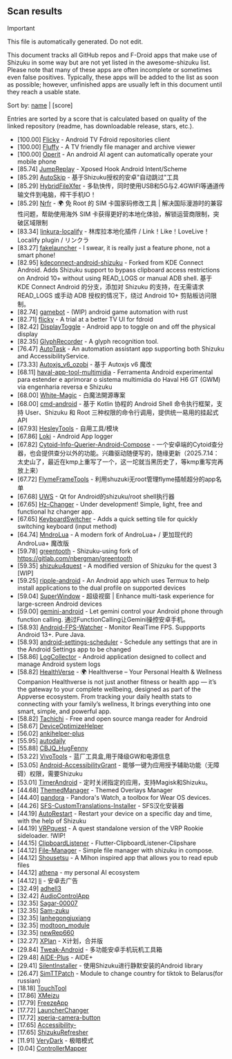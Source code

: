 ## Scan results
> [!IMPORTANT]
> This file is automatically generated. Do not edit.

This document tracks all GitHub repos and F-Droid apps that make use of Shizuku in some way but are not yet listed in the awesome-shizuku list. Please note that many of these apps are often incomplete or sometimes even false positives.
Typically, these apps will be added to the list as soon as possible; however, unfinished apps are usually left in this document until they reach a usable state.

Sort by: [name](SUMMARY.md) | [score]

Entries are sorted by a score that is calculated based on quality of the linked repository (readme, has downloadable release, stars, etc.).

 * [100.00] [Flicky](https://github.com/mlm-games/flicky) - Android TV Fdroid repositories client
 * [100.00] [Fluffy](https://github.com/mlm-games/Fluffy) - A TV friendly file manager and archive viewer
 * [100.00] [Operit](https://github.com/AAswordman/Operit) - An android AI agent can automatically operate your mobile phone
 * [85.74] [JumpReplay](https://github.com/FourTwooo/JumpReplay) - Xposed Hook Android Intent/Scheme
 * [85.29] [AutoSkip](https://github.com/xjunz/AutoSkip) - 基于Shizuku授权的安卓"自动跳过"工具
 * [85.29] [HybridFileXfer](https://github.com/weixiansen574/HybridFileXfer) - 多轨快传，同时使用USB和5G与2.4GWIFI等通道传输文件到电脑，榨干手机IO！
 * [85.29] [Nrfr](https://github.com/Ackites/Nrfr) - 🌍 免 Root 的 SIM 卡国家码修改工具 | 解决国际漫游时的兼容性问题，帮助使用海外 SIM 卡获得更好的本地化体验，解锁运营商限制，突破区域限制
 * [83.34] [linkura-localify](https://github.com/ChocoLZS/linkura-localify) - 林库拉本地化插件 / Link！Like！LoveLive！Localify plugin / リンクラ
 * [83.27] [fakelauncher](https://github.com/ZH-XiJun/fakelauncher) - I swear, it is really just a feature phone, not a smart phone!
 * [82.95] [kdeconnect-android-shizuku](https://github.com/Shoukaku39/kdeconnect-android-shizuku) - Forked from KDE Connect Android. Adds Shizuku support to bypass clipboard access restrictions on Android 10+ without using READ_LOGS or manual ADB shell. 基于 KDE Connect Android 的分支，添加对 Shizuku 的支持，在无需请求 READ_LOGS 或手动 ADB 授权的情况下，绕过 Android 10+ 剪贴板访问限制。
 * [82.74] [gamebot](https://github.com/tkkcc/gamebot) - (WIP) android game automation with rust
 * [82.71] [flicky](https://github.com/mlm-games/flicky) - A trial at a better TV UI for fdroid
 * [82.42] [DisplayToggle](https://github.com/UlyssesZh/DisplayToggle) - Android app to toggle on and off the physical display
 * [82.35] [GlyphRecorder](https://github.com/aaa1115910/GlyphRecorder) - A glyph recognition tool.
 * [76.47] [AutoTask](https://github.com/xjunz/AutoTask) - An automation assistant app supporting both Shizuku and AccessibilityService.
 * [73.33] [Autoxjs_v6_ozobi](https://github.com/ozobiozobi/Autoxjs_v6_ozobi) - 基于 Autoxjs v6 魔改
 * [68.11] [haval-app-tool-multimidia](https://github.com/bobaoapae/haval-app-tool-multimidia) - Ferramenta Android experimental para estender e aprimorar o sistema multimídia do Haval H6 GT (GWM) via engenharia reversa e Shizuku
 * [68.00] [White-Magic](https://github.com/KennyYang0726/White-Magic) - 白魔法開源專案
 * [68.00] [cmd-android](https://github.com/niki914/cmd-android) - 基于 Kotlin 协程的 Android Shell 命令执行框架，支持 User、Shizuku 和 Root 三种权限的命令行调用，提供统一易用的挂起式 API
 * [67.93] [HesleyTools](https://github.com/ldh-star/HesleyTools) - 自用工具/模块
 * [67.86] [Loki](https://github.com/trinadhthatakula/Loki) - Android App logger
 * [67.82] [Cytoid-Info-Querier-Android-Compose](https://github.com/Lyneon/Cytoid-Info-Querier-Android-Compose) - 一个安卓端的Cytoid查分器，也会提供查分以外的功能。兴趣驱动随便写的，随缘更新（2025.7.14：太史山了，最近在kmp上重写了一个，这一坨就当黑历史了，等kmp重写完再放上来）
 * [67.72] [FlymeFrameTools](https://github.com/Ruyue-Kinsenka/FlymeFrameTools) - 利用shuzuki无root管理flyme插帧超分的app名单
 * [67.68] [UWS](https://github.com/UWillno/UWS) - Qt for Android的shizuku/root shell执行器
 * [67.65] [Hz-Changer](https://github.com/MARCOS-S-S/Hz-Changer) - Under development! Simple, light, free and functional hz changer app.
 * [67.65] [KeyboardSwitcher](https://github.com/SgLy/KeyboardSwitcher) - Adds a quick setting tile for quickly switching keyboard (input method)
 * [64.74] [MndroLua](https://github.com/Crescent-of-Maya/MndroLua) - A modern fork of AndroLua+ / 更加现代的 AndroLua+ 魔改版
 * [59.78] [greentooth](https://github.com/qwerty12/greentooth) - Shizuku-using fork of https://gitlab.com/nbergman/greentooth
 * [59.35] [shizuku4quest](https://github.com/metalex201/shizuku4quest) - A modified version of Shizuku for the quest 3 [WIP]
 * [59.25] [ripple-android](https://github.com/husmus00/ripple-android) - An Android app which uses Termux to help install applications to the dual profile on supported devices
 * [59.04] [SuperWindow](https://github.com/eiyooooo/SuperWindow) - 超级视窗 | Enhance multi-task experience for large-screen Android devices
 * [59.00] [gemini-android](https://github.com/niki914/gemini-android) - Let gemini control your Android phone through function calling. 通过FunctionCalling让Gemini操控安卓手机。
 * [58.93] [Android-FPS-Watcher](https://github.com/WuDi-ZhanShen/Android-FPS-Watcher) - Monitor RealTime FPS. Suppports Android 13+. Pure Java.
 * [58.93] [android-settings-scheduler](https://github.com/Turtlepaw/android-settings-scheduler) - Schedule any settings that are in the Android Settings app to be changed
 * [58.86] [LogCollector](https://github.com/thekosa/LogCollector) - Android application designed to collect and manage Android system logs
 * [58.82] [HealthVerse](https://github.com/sm1developer/HealthVerse) - 🌍 Healthverse – Your Personal Health & Wellness Companion  Healthverse is not just another fitness or health app — it’s the gateway to your complete wellbeing, designed as part of the Appverse ecosystem. From tracking your daily health stats to connecting with your family’s wellness, It brings everything into one smart, simple, and powerful app. 
 * [58.82] [Tachichi](https://github.com/TetoGami/Tachichi) - Free and open source manga reader for Android
 * [58.67] [DeviceOptimizeHelper](https://github.com/sbmatch/DeviceOptimizeHelper)
 * [56.02] [ankihelper-plus](https://github.com/huhuswei/ankihelper-plus)
 * [55.95] [autodaily](https://github.com/ParadiseZ/autodaily)
 * [55.88] [CBJQ_HugFenny](https://github.com/LiuJiewenTT/CBJQ_HugFenny)
 * [53.22] [VivoTools](https://github.com/ItosEO/VivoTools) - 蓝厂工具盒,用于降级GW和电源信息
 * [53.05] [Android-AccessibilityGrant](https://github.com/MagicianGuo/Android-AccessibilityGrant) - 能够一键为应用授予辅助功能（无障碍）权限，需要Shizuku
 * [53.01] [TimerAndroid](https://github.com/HNIdesu/TimerAndroid) - 定时关闭指定的应用，支持Magisk和Shizuku。
 * [44.68] [ThemedManager](https://github.com/Osanosa/ThemedManager) - Themed Overlays Manager
 * [44.40] [pandora](https://github.com/maisymoe/pandora) - Pandora's Watch, a toolbox for Wear OS devices.
 * [44.26] [SFS-CustomTranslations-Installer](https://github.com/youfeng11/SFS-CustomTranslations-Installer) - SFS汉化安装器
 * [44.19] [AutoRestart](https://github.com/madkarmaa/AutoRestart) - Restart your device on a specific day and time, with the help of Shizuku
 * [44.19] [VRPquest](https://github.com/JarJarBlinkz/VRPquest) - A quest standalone version of the VRP Rookie sideloader.  !WIP!
 * [44.15] [ClipboardListener](https://github.com/aa2013/ClipboardListener) - Flutter-ClipboardListener-Clipshare
 * [44.12] [File-Manager](https://github.com/abusaeed-shuvo/File-Manager) - Simple file manager with shizuku in compose.
 * [44.12] [Shousetsu](https://github.com/TunaConnoisseur/Shousetsu) - A Mihon inspired app that allows you to read epub files
 * [44.12] [athena](https://github.com/IronMeerkat/athena) - my personal AI ecosystem
 * [44.12] [li](https://github.com/lousli/li) - 安卓去广告
 * [32.49] [adhell3](https://github.com/pascua28/adhell3)
 * [32.42] [AudioControlApp](https://github.com/SwastikChamp2/AudioControlApp)
 * [32.35] [Sagar-00007](https://github.com/rsagarrathva-code/Sagar-00007)
 * [32.35] [Sam-zuku](https://github.com/Itsfitts/Sam-zuku)
 * [32.35] [lanhegongjuxiang](https://github.com/miounet11/lanhegongjuxiang)
 * [32.35] [modtoon_module](https://github.com/Inhaleoxygen/modtoon_module)
 * [32.35] [newRep660](https://github.com/azad4ever2nd-ui/newRep660)
 * [32.27] [XPlan](https://github.com/ItosEO/XPlan) - X计划，合并版
 * [29.84] [Tweak-Android](https://github.com/lumkit/Tweak-Android) - 多功能安卓手机玩机工具箱
 * [29.48] [AIDE-Plus](https://github.com/2659170494/AIDE-Plus) - AIDE+
 * [29.41] [SilentInstaller](https://github.com/MiyazKaori/SilentInstaller) - 使用Shizuku进行静默安装的Android library
 * [26.47] [SimTTPatch](https://github.com/RecodeLiner/SimTTPatch) - Module to change country for tiktok to Belarus(for russian)
 * [18.18] [TouchTool](https://github.com/mr-bogey/TouchTool)
 * [17.86] [XMeizu](https://github.com/ItosEO/XMeizu)
 * [17.79] [FreezeApp](https://github.com/JuneLeo/FreezeApp)
 * [17.72] [LauncherChanger](https://github.com/Samuel095383/LauncherChanger)
 * [17.72] [xperia-camera-button](https://github.com/aaronkh/xperia-camera-button)
 * [17.65] [Accessibility-](https://github.com/nai559/Accessibility-)
 * [17.65] [ShizukuRefresher](https://github.com/lyr341/ShizukuRefresher)
 * [11.91] [VeryDark](https://github.com/wkbin/VeryDark) - 极暗模式
 * [0.04] [ControllerMapper](https://github.com/anhquan7826/ControllerMapper)
